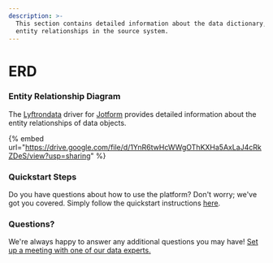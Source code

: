```yaml
---
description: >-
  This section contains detailed information about the data dictionary, and
  entity relationships in the source system.
---
```


# ERD

### Entity Relationship Diagram

The [Lyftrondata](https://www.lyftrondata.com/) driver for [Jotform](https://www.lyftrondata.com/integration/business-analytics/jot-form//) provides detailed information about the entity relationships of data objects.

{% embed url="https://drive.google.com/file/d/1YnR6twHcWWgOThKXHa5AxLaJ4cRkZDeS/view?usp=sharing" %}

### Quickstart Steps

Do you have questions about how to use the platform? Don't worry; we've got you covered. Simply follow the quickstart instructions [here](../README.md).

### Questions? <a href="#questions" id="questions"></a>

We're always happy to answer any additional questions you may have! [Set up a meeting with one of our data experts.](https://www.lyftrondata.com/book-a-meeting/)

